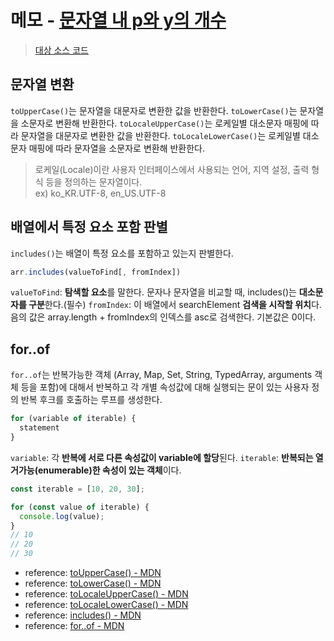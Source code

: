 # 메모 - [문자열 내 p와 y의 개수](https://school.programmers.co.kr/learn/courses/30/lessons/12916)

> [대상 소스 코드](./solution.js)

## 문자열 변환

  `toUpperCase()`는 문자열을 대문자로 변환한 값을 반환한다.
  `toLowerCase()`는 문자열을 소문자로 변환해 반환한다.
  `toLocaleUpperCase()`는 로케일별 대소문자 매핑에 따라 문자열을 대문자로 변환한 값을 반환한다.
  `toLocaleLowerCase()`는 로케일별 대소문자 매핑에 따라 문자열을 소문자로 변환해 반환한다.

  > 로케일(Locale)이란 사용자 인터페이스에서 사용되는 언어, 지역 설정, 출력 형식 등을 정의하는 문자열이다.  
  > ex) ko_KR.UTF-8, en_US.UTF-8

## 배열에서 특정 요소 포함 판별

  `includes()`는 배열이 특정 요소를 포함하고 있는지 판별한다.

  ```javascript
  arr.includes(valueToFind[, fromIndex])
  ```

  `valueToFind`: **탐색할 요소**를 말한다. 문자나 문자열을 비교할 때, includes()는 **대소문자를 구분**한다.(필수)
  `fromIndex`: 이 배열에서 searchElement **검색을 시작할 위치**다. 음의 값은 array.length + fromIndex의 인덱스를 asc로 검색한다. 기본값은 0이다.

## for..of

`for..of`는 반복가능한 객체 (Array, Map, Set, String, TypedArray, arguments 객체 등을 포함)에 대해서 반복하고 각 개별 속성값에 대해 실행되는 문이 있는 사용자 정의 반복 후크를 호출하는 루프를 생성한다.

```javascript
for (variable of iterable) {
  statement
}
```

`variable`: 각 **반복에 서로 다른 속성값이 variable에 할당**된다.
`iterable`: **반복되는 열거가능(enumerable)한 속성이 있는 객체**이다.

```javascript
const iterable = [10, 20, 30];

for (const value of iterable) {
  console.log(value);
}
// 10
// 20
// 30
```

- reference: [toUpperCase() - MDN](https://developer.mozilla.org/ko/docs/Web/JavaScript/Reference/Global_Objects/String/toUpperCase)
- reference: [toLowerCase() - MDN](https://developer.mozilla.org/ko/docs/Web/JavaScript/Reference/Global_Objects/String/toLowerCase)
- reference: [toLocaleUpperCase() - MDN](https://developer.mozilla.org/en-US/docs/Web/JavaScript/Reference/Global_Objects/String/toLocaleUpperCase)
- reference: [toLocaleLowerCase() - MDN](https://developer.mozilla.org/en-US/docs/Web/JavaScript/Reference/Global_Objects/String/toLocaleLowerCase)
- reference: [includes() - MDN](https://developer.mozilla.org/ko/docs/Web/JavaScript/Reference/Global_Objects/Array/includes)
- reference: [for..of - MDN](https://developer.mozilla.org/ko/docs/Web/JavaScript/Reference/Statements/for...of)
